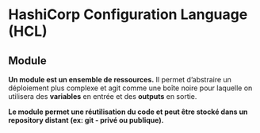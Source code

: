 

# HashiCorp Configuration Language (HCL)

## Module

**Un module est un ensemble de ressources.**
Il permet d’abstraire un déploiement plus complexe et agit comme une boîte noire pour laquelle on utilisera des **variables** en entrée et des **outputs** en sortie.

**Le module permet une réutilisation du code et peut être stocké dans un repository distant (ex: git - privé ou publique).**
